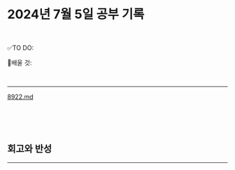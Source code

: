 # 2024년 7월 5일 공부 기록 

<br>

✅TO DO: 



💭배울 것:


<br>

---


[8922.md](..%2F..%2F..%2FAlgorithm%2FSolvedProblem%2F%EB%9E%9C%EB%8D%A4%EB%A7%88%EB%9D%BC%ED%86%A4%2F%EC%BD%94%EC%8A%A4005%2F8922%2F8922.md)


<br><br><br>





## 회고와 반성

---

